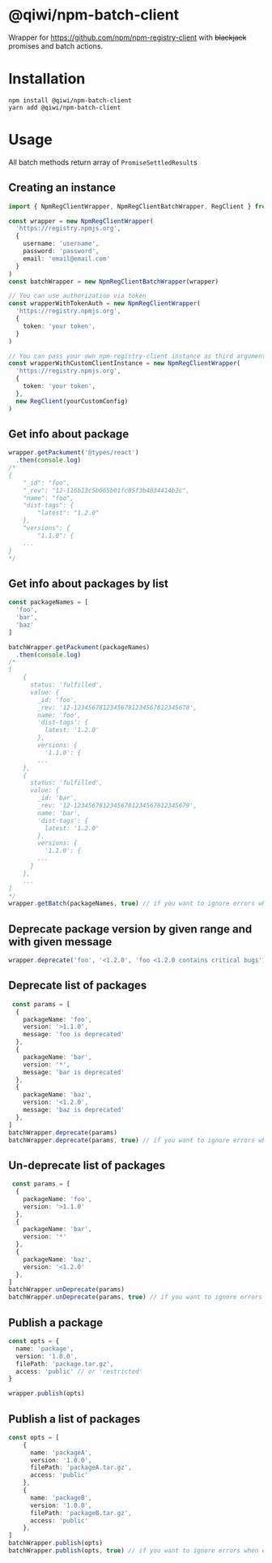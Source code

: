 # @qiwi/npm-batch-client
Wrapper for https://github.com/npm/npm-registry-client with ~~blackjack~~ promises and batch actions.
# Installation
```shell script
npm install @qiwi/npm-batch-client
yarn add @qiwi/npm-batch-client
```
# Usage
All batch methods return array of `PromiseSettledResult`s
## Creating an instance
```typescript
import { NpmRegClientWrapper, NpmRegClientBatchWrapper, RegClient } from '@qiwi/npm-batch-client'

const wrapper = new NpmRegClientWrapper(
  'https://registry.npmjs.org',
  {
    username: 'username',
    password: 'password',
    email: 'email@email.com'
  }
)
const batchWrapper = new NpmRegClientBatchWrapper(wrapper)

// You can use authorization via token
const wrapperWithTokenAuth = new NpmRegClientWrapper(
  'https://registry.npmjs.org',
  {
    token: 'your token',
  }
)

// You can pass your own npm-registry-client instance as third argument to constructor.
const wrapperWithCustomClientInstance = new NpmRegClientWrapper(
  'https://registry.npmjs.org',
  {
    token: 'your token',
  },
  new RegClient(yourCustomConfig)
)
```

## Get info about package
```typescript
wrapper.getPackument('@types/react')
  .then(console.log)
/*
{
    "_id": "foo",
    "_rev": "12-116b13c5b065b01fc85f3b4034414b2c",
    "name": "foo",
    "dist-tags": {
        "latest": "1.2.0"
    },
    "versions": {
        "1.1.0": {
    ...
}
*/
```
## Get info about packages by list
```typescript
const packageNames = [
  'foo',
  'bar',
  'baz'
]

batchWrapper.getPackument(packageNames)
  .then(console.log)
/*
[
    {
      status: 'fulfilled',
      value: {
        _id: 'foo',
        _rev: '12-12345678123456781234567812345678',
        name: 'foo',
        'dist-tags': {
          latest: '1.2.0'
        },
        versions: {
          '1.1.0': {
        ...
    },
    {
      status: 'fulfilled',
      value: {
        _id: 'bar',
        _rev: '12-12345678123456781234567812345679',
        name: 'bar',
        'dist-tags': {
          latest: '1.2.0'
        },
        versions: {
          '1.1.0': {
        ...
      }
    },
    ...
]
*/
wrapper.getBatch(packageNames, true) // if you want to ignore errors when executing a batch actions

```

## Deprecate package version by given range and with given message
```typescript
wrapper.deprecate('foo', '<1.2.0', 'foo <1.2.0 contains critical bugs')
```

## Deprecate list of packages
```typescript
 const params = [
  {
    packageName: 'foo',
    version: '>1.1.0',
    message: 'foo is deprecated'
  },
  {
    packageName: 'bar',
    version: '*',
    message: 'bar is deprecated'
  },
  {
    packageName: 'baz',
    version: '<1.2.0',
    message: 'baz is deprecated'
  },
]
batchWrapper.deprecate(params)
batchWrapper.deprecate(params, true) // if you want to ignore errors when executing a batch of actions
```
## Un-deprecate list of packages
```typescript
 const params = [
  {
    packageName: 'foo',
    version: '>1.1.0'
  },
  {
    packageName: 'bar',
    version: '*'
  },
  {
    packageName: 'baz',
    version: '<1.2.0'
  },
]
batchWrapper.unDeprecate(params)
batchWrapper.unDeprecate(params, true) // if you want to ignore errors when executing a batch of actions
```
## Publish a package
```typescript
const opts = {
  name: 'package',
  version: '1.0.0',
  filePath: 'package.tar.gz',
  access: 'public' // or 'restricted'
}

wrapper.publish(opts)
```
## Publish a list of packages
```typescript
const opts = [
    {
      name: 'packageA',
      version: '1.0.0',
      filePath: 'packageA.tar.gz',
      access: 'public'
    },
    {
      name: 'packageB',
      version: '1.0.0',
      filePath: 'packageB.tar.gz',
      access: 'public'
    },
]
batchWrapper.publish(opts)
batchWrapper.publish(opts, true) // if you want to ignore errors when executing a batch of actions
```
